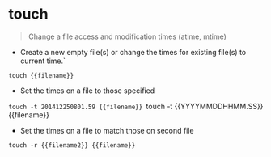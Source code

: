# touch

> Change a file access and modification times (atime, mtime)

- Create a new empty file(s) or change the times for existing file(s) to current time.`

`touch {{filename}}`

- Set the times on a file to those specified 

`touch -t 201412250801.59 {{filename}}
`touch -t {{YYYYMMDDHHMM.SS}} {{filename}}

- Set the times on a file to match those on second file

`touch -r {{filename2}} {{filename}}`
